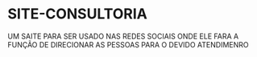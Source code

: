 # SITE-CONSULTORIA
UM SAITE PARA SER USADO NAS REDES SOCIAIS ONDE ELE FARA A FUNÇÃO DE DIRECIONAR AS PESSOAS PARA O DEVIDO ATENDIMENRO 
